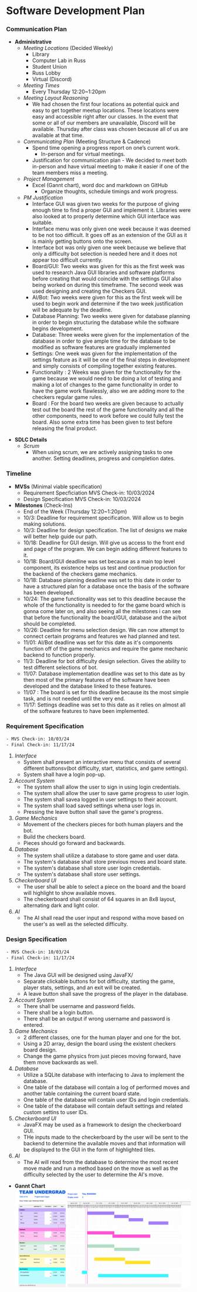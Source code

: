 # Software Development Plan

### Communication Plan
* **Administrative**
    - *Meeting Locations* (Decided Weekly)
        - Library
        - Computer Lab in Russ
        - Student Union
        - Russ Lobby
        - Virtual (Discord)
    - *Meeting Times*
        - Every Thursday 12:20~1:20pm
    - *Meeting Layout Reasoning*
        - We had chosen the first four locations as potential quick and easy to get together meetup locations. These locations were easy and accessible right after our classes. In the event that some or all of our members are unavailable, Discord will be available. Thursday after class was chosen because all of us are available at that time. 
    - *Communicating Plan* (Meeting Structure & Cadence)
        - Spend time opening a progress report on one’s current work.
            - In-person and for virtual meetings. 
        - Justification for communication plan - We decided to meet both in-person and have virtual meeting to make it easier if one of the team members miss a meeting.
    - *Project Management*
        - Excel (Gannt chart), word doc and markdown on GitHub
            - Organize thoughts, schedule timings and work progress.
    - *PM Justification*
        - Interface GUI was given two weeks for the purpose of giving enough time to find a proper GUI and implement it. Libraries were also looked at to properly determine which GUI interface was suitable.
        - Interface menu was only given one week because it was deemed to be not too difficult. It goes off as an extension of the GUI as it is mainly getting buttons onto the screen.
        - Interface bot was only given one week because we believe that only a difficulty bot selection is needed here and it does not appear too difficult currently.
        - Board/GUI: Two weeks was given for this as the first week was used to research Java GUI libraries and software platforms before creating that would coincide with the settings GUI also being worked on during this timeframe. The second week was used designing and creating the Checkers GUI.
        - AI/Bot: Two weeks were given for this as the first week will be used to begin work and determine if the two week justification will be adequate by the deadline.
        - Database Planning: Two weeks were given for database planning in order to begin structuring the database while the software begins development.
        - Database: Three weeks were given for the implementation of the database in order to give ample time for the database to be modified as software features are gradually implemented
        - Settings: One week was given for the implementation of the settings feature as it will be one of the final steps in development and simply consists of compiling together existing features.
        - Functionality :  2 Weeks was given for the functionality for the game because we would need to be doing a lot of testing and making a lot of changes to the game functionality in order to have the game work flawlessly, also we are adding more to the checkers regular game rules.
        - Board : For the board two weeks are given because to actually test out the board the rest of the game functionality and all the other components, need to work before we could fully test the board. Also some extra time has been given to test before releasing the final product. 

- **SDLC Details**
    - *Scrum*
        - When using scrum, we are actively assigning tasks to one another. Setting deadlines, progress and completion dates.

### Timeline
- **MVSs** (Minimal viable specification)
    - Requirement Specficiation MVS Check-in: 10/03/2024
    - Design Specification MVS Check-in: 10/03/2024
- **Milestones** (Check-Ins)
    - End of the Week (Thursday 12:20~1:20pm)
    - 10/3: Deadline for requirement specification. Will allow us to begin making solutions.
    - 10/3: Deadline for design specification. The list of designs we make will better help guide our path.
    - 10/18: Deadline for GUI design. Will give us access to the front end and page of the program. We can begin adding different features to it.
    - 10/18: Board/GUI deadline was set because as a main top level component, its existence helps us test and continue production for the backend of the checkers game mechanics.
    - 10/18: Database planning deadline was set to this date in order to have a structured plan for a database once the basis of the software has been developed.
    - 10/24: The game functionality was set to this deadline because the whole of the functionality is needed to for the game board which is gonna come later on, and also seeing all the milestones i can see that before the functionality the board/GUI, database and the ai/bot should be completed.
    - 10/26: Deadline for menu selection design. We can now attempt to connect certain programs and features we had planned and test.
    - 11/01: AI/Bot deadline was set for this date as it's components function off of the game mechanics and require the game mechanic backend to function properly.
    - 11/3: Deadline for bot difficulty design selection. Gives the ability to test different selections of bot.
    - 11/07: Database implementation deadline was set to this date as by then most of the primary features of the software have been developed and the database linked to these features.
    - 11/07 : The board is set for this deadline because its the most simple task, and is not needed until the very end. 
    - 11/17: Settings deadline was set to this date as it relies on almost all of the software features to have been implemented.
### **Requirement Specification**
    - MVS Check-in: 10/03/24
    - Final Check-in: 11/17/24
1. *Interface*
    * System shall present an interactive menu that consists of several different buttonsv(bot difficulty, start, statistics, and game settings).
    * System shall have a login pop-up.
2. *Account System*
    * The system shall allow the user to sign in using login credentials.
    * The system shall allow the user to save game progress to user login.
    * The system shall savea  logged in user settings to their account.
    * The system shall load saved settings whena  user logs in.
    * Pressing the leave button shall save the game's progress.
3. *Game Mechanics*
    * Movement of the checkers pieces for both human players and the bot.
    * Build the checkers board.
    * Pieces should go forward and backwards.
4. *Database*
    * The system shall utilize a database to store game and user data.
    * The system's database shall store previous moves and board state.
    * The system's database shall store user login credentials.
    * The system's database shall store user settings.
5. *Checkerboard UI*
    * The user shall be able to select a piece on the board and the board will highlight to show available moves.
    * The checkerboard shall consist of 64 squares in an 8x8 layout, alternating dark and light color.
6. *AI*
    * The AI shall read the user input and respond witha  move based on the user's as well as the selected difficulty.
### **Design Specification**
    - MVS Check-in: 10/03/24
    - Final Check-in: 11/17/24
1. *Interface*
    * The Java GUI will be designed using JavaFX/
    * Separate clickable buttons for bot difficulty, starting the game, player stats, settings, and an exit will be created.
    * A leave button shall save the progress of the player in the database.
2. *Account System*
    * There shall be username and password fields.
    * There shall be a login button.
    * There shall be an output if wrong username and password is entered.
3. *Game Mechanics*
    * 2 different classes, one for the human player and one for the bot.
    * Using a 2D array, design the board using the existent checkers board design.
    * Change the game physics from just pieces moving forward, have them move backwards as well.
4. *Database*
    * Utilize a SQLite database with interfacing to Java to implement the database.
    * One table of the database will contain a log of performed moves and another table containing the current board state.
    * One table of the database will contain user IDs and login credentials.
    * One table of the database will contain default settings and related custom settins to user IDs.
5. *Checkerboard UI*
    * JavaFX may be used as a framework to design the checkerboard GUI.
    * THe inputs made to the checkerboard by the user will be sent to the backend to determine the available moves and that information will be displayed to the GUI in the form of highlighted tiles.
6. *AI*
    * The AI will read from the database to determine the most recent move made and run a method based on the move as well as the difficulty selected by the user to determine the AI's move.
- **Gannt Chart** <br>
![alt text](image-2.png)
